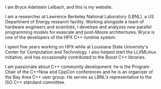 I am Bryce Adelstein Lelbach, and this is my website.

I am a researcher at Lawrence Berkeley National Laboratory (LBNL), a US
Department of Energy research facility. Working alongside a team of hardware
engineers and scientists, I develops and analyzes new parallel programming
models for exascale and post-Moore architectures. Bryce is one of the
developers of the HPX C++ runtime system.

I spent five years working on HPX while at Louisiana State University's Center
for Computation and Technology. I also helped start the LLVMLinux initiative,
and has occasionally contributed to the Boost C++ libraries.

I am passionate about C++ community development: he is the Program Chair of the
C++Now and CppCon conferences and he is an organizer of the Bay Area C++ user
group. He serves as LBNL's representative to the ISO C++ standard committee. 

